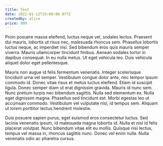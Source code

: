 ```yaml
---
title: Test
date: 2022-01-12T19:09:00.077Z
createdby: alice
price: 899
---
```


Proin posuere massa eleifend, luctus neque vel, sodales lectus. Praesent dui mauris, lobortis ut risus nec, malesuada rhoncus sem. Phasellus lobortis luctus neque, ac imperdiet nisi. Sed bibendum eros quis mauris semper viverra. Mauris ullamcorper tincidunt finibus. Aenean sodales tortor in dapibus consequat. In eu nulla metus. Ut eget vehicula leo. Duis vehicula aliquet dolor eget pellentesque.

Mauris non augue id felis fermentum venenatis. Integer scelerisque tincidunt urna vel semper. Vestibulum congue dolor ante, nec tempor ipsum commodo id. Donec vitae risus et metus luctus eleifend. Etiam id suscipit ligula. Donec semper diam ut erat dignissim gravida. Mauris id nunc sem. Nunc pretium turpis nec bibendum sagittis. Nulla sed elementum ex. Nulla eget dignissim magna. Phasellus sed tincidunt est. Morbi egestas leo ut accumsan commodo. Vestibulum vel vulputate nisl, id tempus sem. Aliquam ut lorem porttitor lectus hendrerit molestie.

Duis posuere sapien purus, eget euismod eros consectetur luctus. Sed lacinia venenatis ipsum, id malesuada magna lobortis id. Nulla et nisl id felis placerat volutpat. Nunc bibendum vitae elit eu mollis. Quisque nisi lectus, tempus vel massa in, rhoncus sagittis nunc. Donec vel enim nulla. Nulla venenatis odio ac pharetra cursus.
